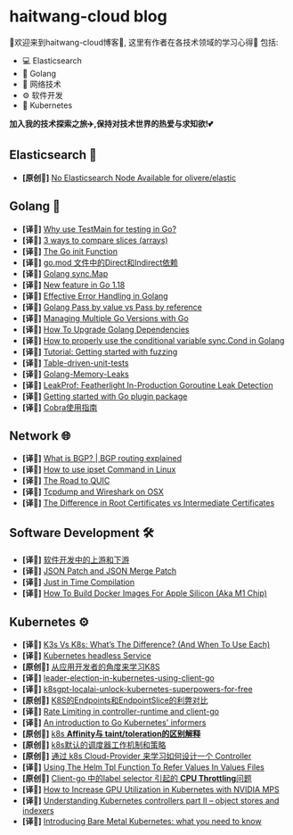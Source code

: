 # haitwang-cloud blog

🌠欢迎来到haitwang-cloud博客🌠,
这里有作者在各技术领域的学习心得🧠
包括:
- 💻 Elasticsearch
- 🌈 Golang
- 📡 网络技术
- ⚙️ 软件开发
- 🤖 Kubernetes
  
**加入我的技术探索之旅✈️,保持对技术世界的热爱与求知欲!💕**
## Elasticsearch 🐘

* **[原创📖]** [No Elasticsearch Node Available for olivere/elastic](./ElasticSearch/olivere/elastic.md)

## Golang 🐹

* **[译📓]** [Why use TestMain for testing in Go?](./Golang/TestMain.md)
* **[译📓]** [3 ways to compare slices (arrays)](./Golang/compare-slice.md)
* **[译📓]** [The Go init Function](./Golang/the-golang-init-func.md)
* **[译📓]** [go.mod 文件中的Direct和Indirect依赖](./Golang/direct-indirect-dependency-module-go.md)
* **[译📓]** [Golang sync.Map](./Golang/Go-sync-Map.md)
* **[译📓]** [New feature in Go 1.18](./Golang/go-version-118-release-new.md)
* **[译📓]** [Effective Error Handling in Golang](./Golang/error-hanlde.md)
* **[译📓]** [Golang Pass by value vs Pass by reference](./Golang/golang-pass-by-value-vs-pass-by-reference.md)
* **[译📓]** [Managing Multiple Go Versions with Go](./Golang/managing-multiple-go-versions-with-go.md)
* **[译📓]** [How To Upgrade Golang Dependencies](./Golang/how-to-upgrade-golang-dependencies.md)
* **[译📓]** [How to properly use the conditional variable sync.Cond in Golang](./Golang/go-sync-cond.md)
* **[译📓]** [Tutorial: Getting started with fuzzing](./Golang/go-fuzz-testing.md)
* **[译📓]** [Table-driven-unit-tests](./Golang/Table-driven-unit-tests.md)
* **[译📓]** [Golang-Memory-Leaks](./Golang/Golang-Memory-Leaks.md)
* **[译📓]** [LeakProf: Featherlight In-Production Goroutine Leak Detection](./Golang/leakprof-featherlight-in-production-goroutine-leak-detection.md)
* **[译📓]** [Getting started with Go plugin package](./Golang/getting-started-with-golang-plugins.md)
* **[译📓]** [Cobra使用指南](./Golang/cobra-user-guide.md)

## Network 🌐

* **[译📓]** [What is BGP? | BGP routing explained](./NetWork/what-is-bgp.md)
* **[译📓]** [How to use ipset Command in Linux](./NetWork/how-to-use-ipset-command-in-linux.md)
* **[译📓]** [The Road to QUIC](./NetWork/the-road-to-quic.md)
* **[译📓]** [Tcpdump and Wireshark on OSX](./NetWork/tcp-dump-in-OSX.md)
* **[译📓]** [The Difference in Root Certificates vs Intermediate Certificates](./NetWork/root-certificates-intermediate.md)

## Software Development 🛠️
* **[译📓]** [软件开发中的上游和下游](./SoftwareEngineering/Upstream%3Adownstream/upstream-downstream.md)
* **[译📓]** [JSON Patch and JSON Merge Patch](./SoftwareEngineering/json-patch-vs-merge-patch.md)
* **[译📓]** [Just in Time Compilation](./SoftwareEngineering/just-in-time-compilation-explained.md)
* **[译📓]** [How To Build Docker Images For Apple Silicon (Aka M1 Chip)](./SoftwareEngineering/docker-build-on-m1-mac.md)

## Kubernetes ⚙️

* **[译📓]** [K3s Vs K8s: What’s The Difference? (And When To Use Each)](./kubernetes/k8s-vs-k3s.md)
* **[译📓]** [Kubernetes headless Service](./kubernetes/headLess-svc.md)
* **[原创📖]** [从应用开发者的角度来学习K8S](./kubernetes/learning-k8s-by-running-app.md)
* **[译📓]** [leader-election-in-kubernetes-using-client-go](./kubernetes/leader-election-in-kubernetes-using-client-go.md)
* **[译📓]** [k8sgpt-localai-unlock-kubernetes-superpowers-for-free](./kubernetes/k8sgpt-operater.md)
* **[原创📖]** [K8S的Endpoints和EndpointSlice的利弊对比](./kubernetes/k8s-svc-endpoint-slice.md)
* **[译📓]** [Rate Limiting in controller-runtime and client-go](./kubernetes/controller-runtime-client-go-rate-limiting.md)
* **[译📓]** [An introduction to Go Kubernetes' informers](./kubernetes/k8s_informers.md)
* **[原创📖]** [k8s **Affinity与 taint/toleration的区别解释**](./kubernetes/diff-of-Affinity-and-taint.md)
* **[原创📖]** [k8s默认的调度器工作机制和策略](./kubernetes/k8s-schedule-road-path.md)
* **[原创📖]** [通过 k8s Cloud-Provider 来学习如何设计一个 Controller](./kubernetes/k8s-cloud-provider.md)
* **[译📓]** [Using The Helm Tpl Function To Refer Values In Values Files](./kubernetes/using-the-helm-tpl-function-to-refer-values-in-values-files.md)
* **[原创📖]** [Client-go 中的label selector 引起的 **CPU Throttling**问题](./kubernetes/oom-killed-by-client-go-label-select.md)
* **[译📓]** [How to Increase GPU Utilization in Kubernetes with NVIDIA MPS](./kubernetes/how-to-increase-gpu-utilization-in-kubernetes.md)
* **[译📓]** [Understanding Kubernetes controllers part II – object stores and indexers](./kubernetes/object-stores-and-indexers.md)
* **[译📓]** [Introducing Bare Metal Kubernetes: what you need to know](./kubernetes/introducing-bare-metal-kubernetes-what-you-need-to-know.md)